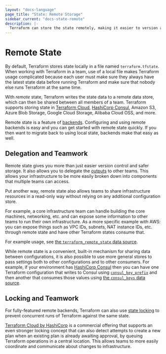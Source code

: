 ```yaml
---
layout: "docs-language"
page_title: "State: Remote Storage"
sidebar_current: "docs-state-remote"
description: |-
  Terraform can store the state remotely, making it easier to version and work with in a team.
---
```


# Remote State

By default, Terraform stores state locally in a file named `terraform.tfstate`.
When working with Terraform in a team, use of a local file makes Terraform
usage complicated because each user must make sure they always have the latest
state data before running Terraform and make sure that nobody else runs
Terraform at the same time.

With _remote_ state, Terraform writes the state data to a remote data store,
which can then be shared between all members of a team. Terraform supports
storing state in [Terraform Cloud](https://www.hashicorp.com/products/terraform/),
[HashiCorp Consul](https://www.consul.io/), Amazon S3, Azure Blob Storage, Google Cloud Storage, Alibaba Cloud OSS, and more.

Remote state is a feature of [backends](/docs/backends). Configuring and
using remote backends is easy and you can get started with remote state
quickly. If you then want to migrate back to using local state, backends make
that easy as well.

## Delegation and Teamwork

Remote state gives you more than just easier version control and
safer storage. It also allows you to delegate the
[outputs](/docs/configuration/outputs.html) to other teams. This allows
your infrastructure to be more easily broken down into components that
multiple teams can access.

Put another way, remote state also allows teams to share infrastructure
resources in a read-only way without relying on any additional configuration
store.

For example, a core infrastructure team can handle building the core
machines, networking, etc. and can expose some information to other
teams to run their own infrastructure. As a more specific example with AWS:
you can expose things such as VPC IDs, subnets, NAT instance IDs, etc. through
remote state and have other Terraform states consume that.

For example usage, see
[the `terraform_remote_state` data source](/docs/providers/terraform/d/remote_state.html).

While remote state is a convenient, built-in mechanism for sharing data
between configurations, it is also possible to use more general stores to
pass settings both to other configurations and to other consumers. For example,
if your environment has [HashiCorp Consul](https://www.consul.io/) then you
can have one Terraform configuration that writes to Consul using
[`consul_key_prefix`](/docs/providers/consul/r/key_prefix.html) and then
another that consumes those values using
[the `consul_keys` data source](/docs/providers/consul/d/keys.html).

## Locking and Teamwork

For fully-featured remote backends, Terraform can also use
[state locking](/docs/state/locking.html) to prevent concurrent runs of
Terraform against the same state.

[Terraform Cloud by HashiCorp](https://www.hashicorp.com/products/terraform/)
is a commercial offering that supports an even stronger locking concept that
can also detect attempts to create a new plan when an existing plan is already
awaiting approval, by queuing Terraform operations in a central location.
This allows teams to more easily coordinate and communicate about changes to
infrastructure.
